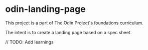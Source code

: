 # odin-landing-page

This project is a part of The Odin Project's foundations curriculum.

The intent is to create a landing page based on a spec sheet.

// TODO: Add learnings
